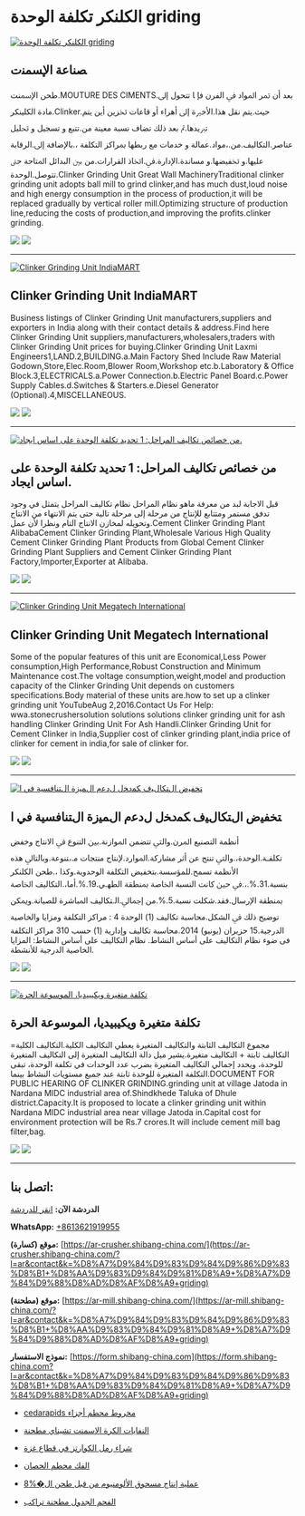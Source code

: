 # الكلنكر تكلفة الوحدة griding

<a href="https://swt.shibang-china.com/?l=ar&img&k=%D8%A7%D9%84%D9%83%D9%84%D9%86%D9%83%D8%B1+%D8%AA%D9%83%D9%84%D9%81%D8%A9+%D8%A7%D9%84%D9%88%D8%AD%D8%AF%D8%A9+griding" target="_blank">![الكلنكر تكلفة الوحدة griding](http://static.shibang-china.com/all-800x300/29.jpg)</a>

## ﺼﻨﺎﻋﺔ ﺍﻹﺴﻤﻨﺕ
ﻃﺤﻦ ﺍﻹﲰﻨﺖ.MOUTURE DES CIMENTS.ﺑﻌﺪ ﺃﻥ ﲤﺮ ﺍﳌﻮﺍﺩ ﰲ ﺍﻟﻔﺮﻥ ﻓﺈ ﺎ ﺗﺘﺤﻮﻝ ﺇﱃ ﻣﺎﺩﺓ ﺍﻟﻜﻠﻴﻨﻜﺮ.Clinker.ﺣﻴﺚ.ﻳﺘﻢ ﻧﻘﻞ ﻫﺬﺍ.ﺍﻷﺧﲑﺓ ﺇﱃ ﺃﻫﺮﺍﺀ ﺃﻭ ﻗﺎﻋﺎﺕ ﲣﺰﻳﻦ ﺃﻳﻦ ﻳﺘﻢ ﺗﱪﻳﺪﻫﺎ.ﰒ ﺑﻌﺪ ﺫﻟﻚ ﺗﻀﺎﻑ ﻧﺴﺒﺔ ﻣﻌﻴﻨﺔ ﻣﻦ.ﺗﺘﺒﻊ ﻭ ﺗﺴﺠﻴﻞ ﻭ ﲢﻠﻴﻞ ﻋﻨﺎﺻﺮ.ﺍﻟﺘﻜﺎﻟﻴﻒ.ﻣﻦ.،ﻣﻮﺍﺩ.ﻋﻤﺎﻟﺔ ﻭ ﺧﺪﻣﺎﺕ ﻣﻊ ﺭﺑﻄﻬﺎ ﲟﺮﺍﻛﺰ ﺍﻟﺘﻜﻠﻔﺔ ،.ﺑﺎﻹﺿﺎﻓﺔ ﺇﱃ.ﺍﻟﺮﻗﺎﺑﺔ ﻋﻠﻴﻬﺎ.ﻭ ﲣﻔﻴﻀﻬﺎ.ﻭ ﻣﺴﺎﻧﺪﺓ.ﺍﻹﺩﺍﺭﺓ.ﰲ.ﺍﲣﺎﺫ ﺍﻟﻘﺮﺍﺭﺍﺕ.ﻣﻦ ﺑﲔ ﺍﻟﺒﺪﺍﺋﻞ ﺍﳌﺘﺎﺣﺔ ﺣﱴ ﺗﺘﻮﺻﻞ.ﺍﻟﻮﺣﺪﺓ.Clinker Grinding Unit Great Wall MachineryTraditional clinker grinding unit adopts ball mill to grind clinker,and has much dust,loud noise and high energy consumption in the process of production,it will be replaced gradually by vertical roller mill.Optimizing structure of production line,reducing the costs of production,and improving the profits.clinker grinding.


<a href="https://whatsapp.shibangsoft.com/WhatsApp.php" target="_blank" title="WhatsApp">![](http://static.shibang-china.com/icon/whatsapp.png)</a> <a href="https://swt.shibang-china.com/?l=ar&icon&k=%D8%A7%D9%84%D9%83%D9%84%D9%86%D9%83%D8%B1+%D8%AA%D9%83%D9%84%D9%81%D8%A9+%D8%A7%D9%84%D9%88%D8%AD%D8%AF%D8%A9+griding" target="_blank">![](http://static.shibang-china.com/icon/chat-ar.png)</a>

---

<a href="https://swt.shibang-china.com/?l=ar&img&k=%D8%A7%D9%84%D9%83%D9%84%D9%86%D9%83%D8%B1+%D8%AA%D9%83%D9%84%D9%81%D8%A9+%D8%A7%D9%84%D9%88%D8%AD%D8%AF%D8%A9+griding" target="_blank">![Clinker Grinding Unit IndiaMART](http://static.shibang-china.com/all-800x300/647.jpg)</a>

## Clinker Grinding Unit IndiaMART
Business listings of Clinker Grinding Unit manufacturers,suppliers and exporters in India along with their contact details &amp; address.Find here Clinker Grinding Unit suppliers,manufacturers,wholesalers,traders with Clinker Grinding Unit prices for buying.Clinker Grinding Unit Laxmi Engineers1,LAND.2,BUILDING.a.Main Factory Shed Include Raw Material Godown,Store,Elec.Room,Blower Room,Workshop etc.b.Laboratory &amp; Office Block.3,ELECTRICALS.a.Power Connection.b.Electric Panel Board.c.Power Supply Cables.d.Switches &amp; Starters.e.Diesel Generator (Optional).4,MISCELLANEOUS.


<a href="https://whatsapp.shibangsoft.com/WhatsApp.php" target="_blank" title="WhatsApp">![](http://static.shibang-china.com/icon/whatsapp.png)</a> <a href="https://swt.shibang-china.com/?l=ar&icon&k=%D8%A7%D9%84%D9%83%D9%84%D9%86%D9%83%D8%B1+%D8%AA%D9%83%D9%84%D9%81%D8%A9+%D8%A7%D9%84%D9%88%D8%AD%D8%AF%D8%A9+griding" target="_blank">![](http://static.shibang-china.com/icon/chat-ar.png)</a>

---

<a href="https://swt.shibang-china.com/?l=ar&img&k=%D8%A7%D9%84%D9%83%D9%84%D9%86%D9%83%D8%B1+%D8%AA%D9%83%D9%84%D9%81%D8%A9+%D8%A7%D9%84%D9%88%D8%AD%D8%AF%D8%A9+griding" target="_blank">![من خصائص تكاليف المراحل: 1 تحديد تكلفة الوحدة على اساس ايجاد.](http://static.shibang-china.com/all-800x300/196.jpg)</a>

## من خصائص تكاليف المراحل: 1 تحديد تكلفة الوحدة على اساس ايجاد.
قبل الاجابة لبد من معرفة ماهو نظام المراحل نظام تكاليف المراحل يتمثل في وجود تدفق مستمر ومتتابع للإنتاج من مرحلة إلى مرحلة تالية حتى يتم الانتهاء من الانتاج وتحويله لمخازن الانتاج التام ونظرا لأن عمل.Cement Clinker Grinding Plant AlibabaCement Clinker Grinding Plant,Wholesale Various High Quality Cement Clinker Grinding Plant Products from Global Cement Clinker Grinding Plant Suppliers and Cement Clinker Grinding Plant Factory,Importer,Exporter at Alibaba.


<a href="https://whatsapp.shibangsoft.com/WhatsApp.php" target="_blank" title="WhatsApp">![](http://static.shibang-china.com/icon/whatsapp.png)</a> <a href="https://swt.shibang-china.com/?l=ar&icon&k=%D8%A7%D9%84%D9%83%D9%84%D9%86%D9%83%D8%B1+%D8%AA%D9%83%D9%84%D9%81%D8%A9+%D8%A7%D9%84%D9%88%D8%AD%D8%AF%D8%A9+griding" target="_blank">![](http://static.shibang-china.com/icon/chat-ar.png)</a>

---

<a href="https://swt.shibang-china.com/?l=ar&img&k=%D8%A7%D9%84%D9%83%D9%84%D9%86%D9%83%D8%B1+%D8%AA%D9%83%D9%84%D9%81%D8%A9+%D8%A7%D9%84%D9%88%D8%AD%D8%AF%D8%A9+griding" target="_blank">![Clinker Grinding Unit Megatech International](http://static.shibang-china.com/all-800x300/36.jpg)</a>

## Clinker Grinding Unit Megatech International
Some of the popular features of this unit are Economical,Less Power consumption,High Performance,Robust Construction and Minimum Maintenance cost.The voltage consumption,weight,model and production capacity of the Clinker Grinding Unit depends on customers specifications.Body material of these units are.how to set up a clinker grinding unit YouTubeAug 2,2016.Contact Us For Help: wwa.stonecrushersolution solutions solutions clinker grinding unit for ash handling Clinker Grinding Unit For Ash Handli.Clinker Grinding Unit for Cement Clinker in India,Supplier cost of clinker grinding plant,india price of clinker for cement in india,for sale of clinker for.


<a href="https://whatsapp.shibangsoft.com/WhatsApp.php" target="_blank" title="WhatsApp">![](http://static.shibang-china.com/icon/whatsapp.png)</a> <a href="https://swt.shibang-china.com/?l=ar&icon&k=%D8%A7%D9%84%D9%83%D9%84%D9%86%D9%83%D8%B1+%D8%AA%D9%83%D9%84%D9%81%D8%A9+%D8%A7%D9%84%D9%88%D8%AD%D8%AF%D8%A9+griding" target="_blank">![](http://static.shibang-china.com/icon/chat-ar.png)</a>

---

<a href="https://swt.shibang-china.com/?l=ar&img&k=%D8%A7%D9%84%D9%83%D9%84%D9%86%D9%83%D8%B1+%D8%AA%D9%83%D9%84%D9%81%D8%A9+%D8%A7%D9%84%D9%88%D8%AD%D8%AF%D8%A9+griding" target="_blank">![ﺘﺨﻔﻴﺽ ﺍﻝﺘﻜﺎﻝﻴﻑ ﻜﻤﺩﺨل ﻝﺩﻋﻡ ﺍﻝﻤﻴﺯﺓ ﺍﻝﺘﻨﺎﻓﺴﻴﺔ ﻓﻲ ﺍ](http://static.shibang-china.com/all-800x300/215.jpg)</a>

## ﺘﺨﻔﻴﺽ ﺍﻝﺘﻜﺎﻝﻴﻑ ﻜﻤﺩﺨل ﻝﺩﻋﻡ ﺍﻝﻤﻴﺯﺓ ﺍﻝﺘﻨﺎﻓﺴﻴﺔ ﻓﻲ ﺍ
ﺃﻧﻈﻤﺔ ﺍﻟﺘﺼﻨﻴﻊ ﺍﳌﺮﻥ.ﻭﺍﻟﱵ ﺗﺘﻀﻤﻦ ﺍﳌﻮﺍﺯﻧﺔ.ﺑﲔ ﺍﻟﺘﻨﻮﻉ ﰲ ﺍﻻﻧﺘﺎﺝ ﻭﺧﻔﺾ ﺗﻜﻠﻔـﺔ.ﺍﻟﻮﺣﺪﺓ،.ﻭﺍﻟﱵ ﺗﻨﺘﺞ ﻋﻦ ﺃﺛﺮ ﻣﺸﺎﺭﻛﺔ.ﺍﳌﻮﺍﺭﺩ.ﻹﻧﺘﺎﺝ ﻣﻨﺘﺠﺎﺕ ﻣ.،ﺘﻨﻮﻋﺔ.ﻭﺑﺎﻟﺘﺎﱄ ﻫﺬﻩ ﺍﻷﻧﻈﻤﺔ ﺗﺴﻤﺢ.ﻟﻠﻤﺆﺳﺴﺔ.ﺑﺘﺨﻔﻴﺾ ﺍﻟﺘﻜﻠﻔﺔ ﺍﻟﻮﺣﺪﻭﻳﺔ.ﻭﻛﺬﺍ ،.ﻃﺤﻦ ﺍﻟﻜﻠﻨﻜﺮ ﺑﻨﺴﺒﺔ.31.%.،.ﰲ ﺣﲔ ﻛﺎﻧﺖ ﺍﻟﻨﺴﺒﺔ ﺍﳋﺎﺻﺔ ﲟﻨﻄﻘﺔ ﺍﻟﻄﻬ.ﻲ.19.%.ﺃﻣﺎ،.ﺍﻟﺘﻜﺎﻟﻴﻒ ﺍﳋﺎﺻﺔ ﲟﻨﻄﻘﺔ ﺍﻹﺭﺳﺎﻝ.ﻓﻘﺪ.ﺷﻜﻠﺖ ﻧﺴﺒﺔ.5.%.ﻣﻦ ﺇﲨﺎﱄ.ﺍﻟ.ﺘﻜﺎﻟﻴﻒ ﺍﳌﺒﺎﺷﺮﺓ ﻟﻠﺼﻴﺎﻧﺔ.ﻭﳝﻜﻦ ﺗﻮﺿﻴﺢ ﺫﻟﻚ ﰲ ﺍﻟﺸﻜﻞ.محاسبة تكاليف (1) الوحدة 4 : مراكز التكلفة ومزايا والخاصية الدرجية.15 حزيران (يونيو) 2014.محاسبة تكاليف وإدارية (1) حسب 310 مراكز التكلفة فى ضوء نظام التكاليف على أساس النشاط. نظام التكاليف على أساس النشاط: المزايا الخاصية الدرجية للأنشطة.


<a href="https://whatsapp.shibangsoft.com/WhatsApp.php" target="_blank" title="WhatsApp">![](http://static.shibang-china.com/icon/whatsapp.png)</a> <a href="https://swt.shibang-china.com/?l=ar&icon&k=%D8%A7%D9%84%D9%83%D9%84%D9%86%D9%83%D8%B1+%D8%AA%D9%83%D9%84%D9%81%D8%A9+%D8%A7%D9%84%D9%88%D8%AD%D8%AF%D8%A9+griding" target="_blank">![](http://static.shibang-china.com/icon/chat-ar.png)</a>

---

<a href="https://swt.shibang-china.com/?l=ar&img&k=%D8%A7%D9%84%D9%83%D9%84%D9%86%D9%83%D8%B1+%D8%AA%D9%83%D9%84%D9%81%D8%A9+%D8%A7%D9%84%D9%88%D8%AD%D8%AF%D8%A9+griding" target="_blank">![تكلفة متغيرة ويكيبيديا، الموسوعة الحرة](http://static.shibang-china.com/all-800x300/732.jpg)</a>

## تكلفة متغيرة ويكيبيديا، الموسوعة الحرة
مجموع التكاليف الثابتة والتكاليف المتغيرة يعطي التكاليف الكلية.التكاليف الكلية= التكاليف ثابتة + التكاليف متغيرة.يشير ميل دالة التكاليف المتغيرة إلى التكاليف المتغيرة للوحدة، ويحدد إجمالي التكاليف المتغيرة بضرب عدد الوحدات في تكلفة الوحدة، تبقى التكلفة المتغيرة للوحدة ثابتة عند جميع مستويات النشاط بينما.DOCUMENT FOR PUBLIC HEARING OF CLINKER GRINDING.grinding unit at village Jatoda in Nardana MIDC industrial area of.Shindkhede Taluka of Dhule district.Capacity.It is proposed to locate a clinker grinding unit within Nardana MIDC industrial area near village Jatoda in.Capital cost for environment protection will be Rs.7 crores.It will include cement mill bag filter,bag.


<a href="https://whatsapp.shibangsoft.com/WhatsApp.php" target="_blank" title="WhatsApp">![](http://static.shibang-china.com/icon/whatsapp.png)</a> <a href="https://swt.shibang-china.com/?l=ar&icon&k=%D8%A7%D9%84%D9%83%D9%84%D9%86%D9%83%D8%B1+%D8%AA%D9%83%D9%84%D9%81%D8%A9+%D8%A7%D9%84%D9%88%D8%AD%D8%AF%D8%A9+griding" target="_blank">![](http://static.shibang-china.com/icon/chat-ar.png)</a>

---
## اتصل بنا:

**الدردشة الآن:** [انقر للدردشة](https://swt.shibang-china.com?l=ar&contact&k=%D8%A7%D9%84%D9%83%D9%84%D9%86%D9%83%D8%B1+%D8%AA%D9%83%D9%84%D9%81%D8%A9+%D8%A7%D9%84%D9%88%D8%AD%D8%AF%D8%A9+griding)

**WhatsApp:**  [+8613621919955](https://whatsapp.shibangsoft.com/WhatsApp.php)

**موقع (كسارة):** [https://ar-crusher.shibang-china.com/](https://ar-crusher.shibang-china.com/?l=ar&contact&k=%D8%A7%D9%84%D9%83%D9%84%D9%86%D9%83%D8%B1+%D8%AA%D9%83%D9%84%D9%81%D8%A9+%D8%A7%D9%84%D9%88%D8%AD%D8%AF%D8%A9+griding)

**موقع (مطحنة):** [https://ar-mill.shibang-china.com/](https://ar-mill.shibang-china.com/?l=ar&contact&k=%D8%A7%D9%84%D9%83%D9%84%D9%86%D9%83%D8%B1+%D8%AA%D9%83%D9%84%D9%81%D8%A9+%D8%A7%D9%84%D9%88%D8%AD%D8%AF%D8%A9+griding)

**نموذج الاستفسار:** [https://form.shibang-china.com](https://form.shibang-china.com?l=ar&contact&k=%D8%A7%D9%84%D9%83%D9%84%D9%86%D9%83%D8%B1+%D8%AA%D9%83%D9%84%D9%81%D8%A9+%D8%A7%D9%84%D9%88%D8%AD%D8%AF%D8%A9+griding)

* [cedarapids مخروط محطم أجزاء](../30/cedarapids%20%D9%85%D8%AE%D8%B1%D9%88%D8%B7%20%D9%85%D8%AD%D8%B7%D9%85%20%D8%A3%D8%AC%D8%B2%D8%A7%D8%A1.md)

* [النفايات الكرة الاسمنت تشيناي مطحنة](../28/%D8%A7%D9%84%D9%86%D9%81%D8%A7%D9%8A%D8%A7%D8%AA%20%D8%A7%D9%84%D9%83%D8%B1%D8%A9%20%D8%A7%D9%84%D8%A7%D8%B3%D9%85%D9%86%D8%AA%20%D8%AA%D8%B4%D9%8A%D9%86%D8%A7%D9%8A%20%D9%85%D8%B7%D8%AD%D9%86%D8%A9.md)

* [شراء رمل الكوارتز في قطاع غزة](../30/%D8%B4%D8%B1%D8%A7%D8%A1%20%D8%B1%D9%85%D9%84%20%D8%A7%D9%84%D9%83%D9%88%D8%A7%D8%B1%D8%AA%D8%B2%20%D9%81%D9%8A%20%D9%82%D8%B7%D8%A7%D8%B9%20%D8%BA%D8%B2%D8%A9.md)

* [الفك محطم الحصان](../26/%D8%A7%D9%84%D9%81%D9%83%20%D9%85%D8%AD%D8%B7%D9%85%20%D8%A7%D9%84%D8%AD%D8%B5%D8%A7%D9%86.md)

* [عملية إنتاج مسحوق الألومنيوم من قبل طحن ال�%8](../27/%D8%B9%D9%85%D9%84%D9%8A%D8%A9%20%D8%A5%D9%86%D8%AA%D8%A7%D8%AC%20%D9%85%D8%B3%D8%AD%D9%88%D9%82%20%D8%A7%D9%84%D8%A3%D9%84%D9%88%D9%85%D9%86%D9%8A%D9%88%D9%85%20%D9%85%D9%86%20%D9%82%D8%A8%D9%84%20%D8%B7%D8%AD%D9%86%20%D8%A7%D9%84%EF%BF%BD%258.md)

* [الفحم الجدول مطحنة تراكب](../27/%D8%A7%D9%84%D9%81%D8%AD%D9%85%20%D8%A7%D9%84%D8%AC%D8%AF%D9%88%D9%84%20%D9%85%D8%B7%D8%AD%D9%86%D8%A9%20%D8%AA%D8%B1%D8%A7%D9%83%D8%A8.md)